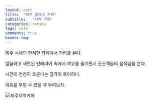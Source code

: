 ```yaml
---
layout: post
title:  "제주 플래닛 카페"
subtitle:   "지역 카페"
categories: review
tags: cafe
comments: true
header-img: 
---
```


제주 시내의 한적한 카페에서 거리를 본다. 

깔끔하고 세련된 인테리어 속에서 여유를 즐기면서 관관객들의 움직임을 본다. 

시간이 천천히 흐른다는 감각이 특이하다. 

여유를 부릴 수 있을 때 부려보자. 

 ![제주지역카페](https://youngsungson.github.io/assets/img/review/20220222-review-cafe-jeju.jpg)

 

  
 
  
 
